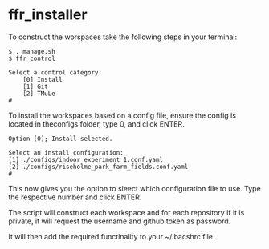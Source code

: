 # ffr_installer

To construct the worspaces take the following steps in your terminal:
```
$ . manage.sh
$ ffr_control

Select a control category:
    [0] Install
    [1] Git
    [2] TMuLe
# 
```

To install the workspaces based on a config file, ensure the config is located in theconfigs folder, type 0, and click ENTER.
```
Option [0]; Install selected.

Select an install configuration:
[1] ./configs/indoor_experiment_1.conf.yaml
[2] ./configs/riseholme_park_farm_fields.conf.yaml
# 
```

This now gives you the option to sleect which configuration file to use. 
Type the respective number and click ENTER.

The script will construct each workspace and for each repository if it is private,
it will request the username and github token as password.

It will then add the required functinality to your ~/.bacshrc file.
